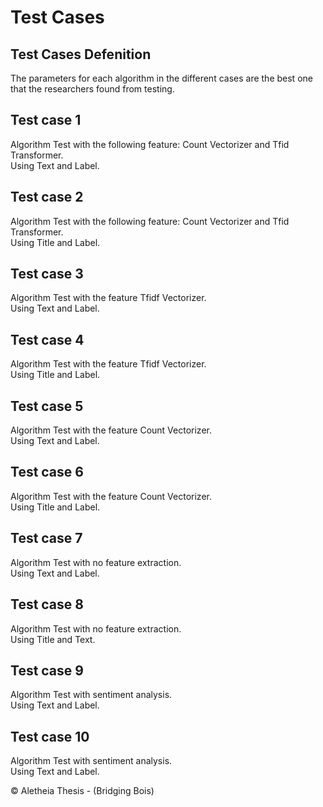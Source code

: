 # Test Cases
## Test Cases Defenition
The parameters for each algorithm in the different cases are the best one that the researchers found from testing.

## Test case 1
Algorithm Test with the following feature: Count Vectorizer and Tfid Transformer. <br/>
Using Text and Label.

## Test case 2
Algorithm Test with the following feature: Count Vectorizer and Tfid Transformer. <br/>
Using Title and Label.

## Test case 3
Algorithm Test with the feature Tfidf Vectorizer. <br/>
Using Text and Label.

## Test case 4
Algorithm Test with the feature Tfidf Vectorizer. <br/>
Using Title and Label.

## Test case 5
Algorithm Test with the feature Count Vectorizer. <br/>
Using Text and Label.

## Test case 6
Algorithm Test with the feature Count Vectorizer. <br/>
Using Title and Label.

## Test case 7
Algorithm Test with no feature extraction. <br/>
Using Text and Label.

## Test case 8 
Algorithm Test with no feature extraction. <br/>
Using Title and Text.

## Test case 9
Algorithm Test with sentiment analysis. <br/>
Using Text and Label.

## Test case 10
Algorithm Test with sentiment analysis. <br/>
Using Text and Label.


© Aletheia Thesis - (Bridging Bois)